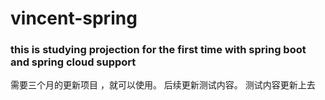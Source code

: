 # vincent-spring
### this is studying projection for the first time with  spring boot and spring  cloud support
需要三个月的更新项目 ，就可以使用。
后续更新测试内容。
测试内容更新上去